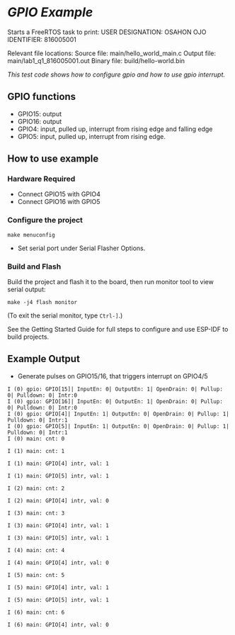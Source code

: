 # _GPIO Example_

Starts a FreeRTOS task to print:
USER DESIGNATION: OSAHON OJO
IDENTIFIER: 816005001

Relevant file locations:
Source file: main/hello_world_main.c
Output file: main/lab1_q1_816005001.out
Binary file: build/hello-world.bin

_This test code shows how to configure gpio and how to use gpio interrupt._

## GPIO functions

 * GPIO15: output
 * GPIO16: output
 * GPIO4:  input, pulled up, interrupt from rising edge and falling edge
 * GPIO5:  input, pulled up, interrupt from rising edge.  

## How to use example

### Hardware Required

 * Connect GPIO15 with GPIO4
 * Connect GPIO16 with GPIO5

### Configure the project

```
make menuconfig
```

* Set serial port under Serial Flasher Options.


### Build and Flash

Build the project and flash it to the board, then run monitor tool to view serial output:

```
make -j4 flash monitor
```

(To exit the serial monitor, type ``Ctrl-]``.)

See the Getting Started Guide for full steps to configure and use ESP-IDF to build projects.

## Example Output  

 * Generate pulses on GPIO15/16, that triggers interrupt on GPIO4/5

```
I (0) gpio: GPIO[15]| InputEn: 0| OutputEn: 1| OpenDrain: 0| Pullup: 0| Pulldown: 0| Intr:0
I (0) gpio: GPIO[16]| InputEn: 0| OutputEn: 1| OpenDrain: 0| Pullup: 0| Pulldown: 0| Intr:0
I (0) gpio: GPIO[4]| InputEn: 1| OutputEn: 0| OpenDrain: 0| Pullup: 1| Pulldown: 0| Intr:1
I (0) gpio: GPIO[5]| InputEn: 1| OutputEn: 0| OpenDrain: 0| Pullup: 1| Pulldown: 0| Intr:1
I (0) main: cnt: 0

I (1) main: cnt: 1

I (1) main: GPIO[4] intr, val: 1

I (1) main: GPIO[5] intr, val: 1

I (2) main: cnt: 2

I (2) main: GPIO[4] intr, val: 0

I (3) main: cnt: 3

I (3) main: GPIO[4] intr, val: 1

I (3) main: GPIO[5] intr, val: 1

I (4) main: cnt: 4

I (4) main: GPIO[4] intr, val: 0

I (5) main: cnt: 5

I (5) main: GPIO[4] intr, val: 1

I (5) main: GPIO[5] intr, val: 1

I (6) main: cnt: 6

I (6) main: GPIO[4] intr, val: 0
```
